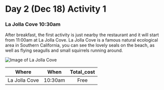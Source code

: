 # Day 2 (Dec 18) Activity 1
### La Jolla Cove 10:30am

  After breakfast, the first activity is just nearby the restaurant and it will start from 11:00am at La Jolla Cove.
  La Jolla Cove is a famous natural ecological area in Southern California, you can see the lovely seals on the beach, as well as flying seagulls and small squirrels running around.

  ![Image of La Jolla Cove](https://github.com/Wenyilu1990/Trip-Plan/tree/Sprint-3/Day%202%20Activities/La%20Jolla%20Cove.jpg)

  |Where        |When       |Total_cost|
  |:-----------:|:---------:|:--------:|
  |La Jolla Cove|  10:30am  |   Free   |
